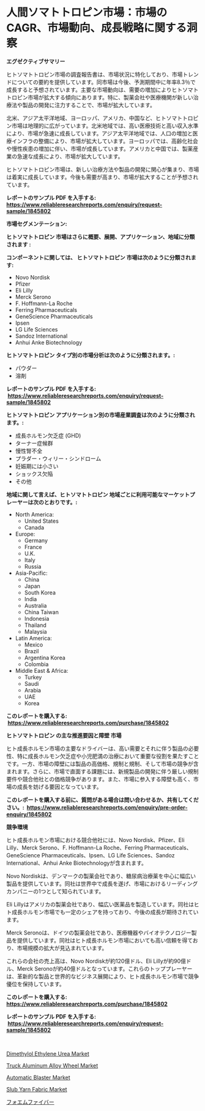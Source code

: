<p><h1>人間ソマトトロピン市場：市場のCAGR、市場動向、成長戦略に関する洞察</h1></p><p><strong>エグゼクティブサマリー</strong></p>
<p><p>ヒトソマトトロピン市場の調査報告書は、市場状況に特化しており、市場トレンドについての要約を提供しています。同市場は今後、予測期間中に年率8.3％で成長すると予想されています。主要な市場動向は、需要の増加によりヒトソマトトロピン市場が拡大する傾向にあります。特に、製薬会社や医療機関が新しい治療法や製品の開発に注力することで、市場が拡大しています。</p><p>北米、アジア太平洋地域、ヨーロッパ、アメリカ、中国など、ヒトソマトトロピン市場は地理的に広がっています。北米地域では、高い医療技術と高い収入水準により、市場が急速に成長しています。アジア太平洋地域では、人口の増加と医療インフラの整備により、市場が拡大しています。ヨーロッパでは、高齢化社会や慢性疾患の増加に伴い、市場が成長しています。アメリカと中国では、製薬産業の急速な成長により、市場が拡大しています。</p><p>ヒトソマトトロピン市場は、新しい治療方法や製品の開発に関心が集まり、市場は着実に成長しています。今後も需要が高まり、市場が拡大することが予想されています。</p></p>
<p><strong>レポートのサンプル PDF を入手する: <a href="https://www.reliableresearchreports.com/enquiry/request-sample/1845802">https://www.reliableresearchreports.com/enquiry/request-sample/1845802</a></strong></p>
<p><strong>市場セグメンテーション:</strong></p>
<p><strong> ヒトソマトトロピン 市場はさらに概要、展開、アプリケーション、地域に分類されます :</strong></p>
<p><strong>コンポーネントに関しては、 ヒトソマトトロピン 市場は次のように分類されます: &nbsp;</strong></p>
<p><ul><li>Novo Nordisk</li><li>Pfizer</li><li>Eli Lilly</li><li>Merck Serono</li><li>F. Hoffmann-La Roche</li><li>Ferring Pharmaceuticals</li><li>GeneScience Pharmaceuticals</li><li>Ipsen</li><li>LG Life Sciences</li><li>Sandoz International</li><li>Anhui Anke Biotechnology</li></ul></p>
<p><strong> ヒトソマトトロピン タイプ別の市場分析は次のように分類されます。:</strong></p>
<p><ul><li>パウダー</li><li>溶剤</li></ul></p>
<p><strong>レポートのサンプル PDF を入手する: &nbsp;<a href="https://www.reliableresearchreports.com/enquiry/request-sample/1845802">https://www.reliableresearchreports.com/enquiry/request-sample/1845802</a></strong></p>
<p><strong> ヒトソマトトロピン アプリケーション別の市場産業調査は次のように分類されます。:</strong></p>
<p><ul><li>成長ホルモン欠乏症 (GHD)</li><li>ターナー症候群</li><li>慢性腎不全</li><li>プラダー・ウィリー・シンドローム</li><li>妊娠期には小さい</li><li>ショックス欠陥</li><li>その他</li></ul></p>
<p><strong>地域に関して言えば、ヒトソマトトロピン 地域ごとに利用可能なマーケットプレーヤーは次のとおりです。:</strong></p>
<p><ul>
    <li>
        North America:
        <ul>
            <li>United States</li>
            <li>Canada</li>
        </ul>
    </li>
    <li>
        Europe:
        <ul>
            <li>Germany</li>
            <li>France</li>
            <li>U.K.</li>
            <li>Italy</li>
            <li>Russia</li>
        </ul>
    </li>
    <li>
        Asia-Pacific:
        <ul>
            <li>China</li>
            <li>Japan</li>
            <li>South Korea</li>
            <li>India</li>
            <li>Australia</li>
            <li>China Taiwan</li>
            <li>Indonesia</li>
            <li>Thailand</li>
            <li>Malaysia</li>
        </ul>
    </li>
    <li>
        Latin America:
        <ul>
            <li>Mexico</li>
            <li>Brazil</li>
            <li>Argentina Korea</li>
            <li>Colombia</li>
        </ul>
    </li>
    <li>
        Middle East & Africa:
        <ul>
            <li>Turkey</li>
            <li>Saudi</li>
            <li>Arabia</li>
            <li>UAE</li>
            <li>Korea</li>
        </ul>
    </li>
    </ul></p>
<p><strong>このレポートを購入する: &nbsp;<a href="https://www.reliableresearchreports.com/purchase/1845802">https://www.reliableresearchreports.com/purchase/1845802</a></strong></p>
<p><strong>ヒトソマトトロピン の主な推進要因と障壁 市場</strong></p>
<p><p>ヒト成長ホルモン市場の主要なドライバーは、高い需要とそれに伴う製品の必要性、特に成長ホルモン欠乏症や小児肥満の治療において重要な役割を果たすことです。一方、市場の障壁には製品の高価格、規制と規制、そして市場の競争が含まれます。さらに、市場で直面する課題には、新規製品の開発に伴う厳しい規制要件や競合他社との価格競争があります。また、市場に参入する障壁も高く、市場の成長を妨げる要因となっています。</p></p>
<p><strong>このレポートを購入する前に、質問がある場合は問い合わせるか、共有してください。:&nbsp; <a href="https://www.reliableresearchreports.com/enquiry/pre-order-enquiry/1845802">https://www.reliableresearchreports.com/enquiry/pre-order-enquiry/1845802</a></strong></p>
<p><strong>競争環境</strong></p>
<p><p>ヒト成長ホルモン市場における競合他社には、Novo Nordisk、Pfizer、Eli Lilly、Merck Serono、F. Hoffmann-La Roche、Ferring Pharmaceuticals、GeneScience Pharmaceuticals、Ipsen、LG Life Sciences、Sandoz International、Anhui Anke Biotechnologyが含まれます。</p><p>Novo Nordiskは、デンマークの製薬会社であり、糖尿病治療薬を中心に幅広い製品を提供しています。同社は世界中で成長を遂げ、市場におけるリーディングカンパニーの1つとして知られています。</p><p>Eli Lillyはアメリカの製薬会社であり、幅広い医薬品を製造しています。同社はヒト成長ホルモン市場でも一定のシェアを持っており、今後の成長が期待されています。</p><p>Merck Seronoは、ドイツの製薬会社であり、医療機器やバイオテクノロジー製品を提供しています。同社はヒト成長ホルモン市場においても高い信頼を得ており、市場規模の拡大が見込まれています。</p><p>これらの会社の売上高は、Novo Nordiskが約120億ドル、Eli Lillyが約90億ドル、Merck Seronoが約40億ドルとなっています。これらのトッププレーヤーは、革新的な製品と世界的なビジネス展開により、ヒト成長ホルモン市場で競争優位を保持しています。</p></p>
<p><strong>このレポートを購入する: &nbsp; <a href="https://www.reliableresearchreports.com/purchase/1845802">https://www.reliableresearchreports.com/purchase/1845802</a></strong></p>
<p><strong>レポートのサンプル PDF を入手する: &nbsp;<a href="https://www.reliableresearchreports.com/enquiry/request-sample/1845802">https://www.reliableresearchreports.com/enquiry/request-sample/1845802</a></strong><strong></strong></p>
<p>&nbsp;</p>
<p><p><a href="https://github.com/dringals/Market-Research-Report-List-3/blob/main/dimethylol-ethylene-urea-market.md">Dimethylol Ethylene Urea Market</a></p><p><a href="https://issuu.com/reportprime-2/docs/truck-aluminum-alloy-wheel-market-size-2030.pptx">Truck Aluminum Alloy Wheel Market</a></p><p><a href="https://thundering-castanet-c65.notion.site/Automatic-Blaster-Market-Research-Report-Unlocks-Analysis-on-the-Market-Financial-Status-Market-Siz-9680185ef4154e90aa0595f536606fb3">Automatic Blaster Market</a></p><p><a href="https://github.com/lbird53714/Market-Research-Report-List-3/blob/main/slub-yarn-fabric-market.md">Slub Yarn Fabric Market</a></p><p><a href="https://github.com/sghwr779811674/Market-Research-Report-List-1/blob/main/8318067190671.md">フォエムファイバー</a></p></p>